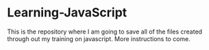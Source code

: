 # Learning-JavaScript

This is the repository where I am going to save all of the files created through out my training on javascript.  More instructions to come.

